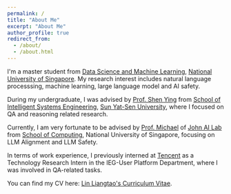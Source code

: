 ```yaml
---
permalink: /
title: "About Me"
excerpt: "About Me"
author_profile: true
redirect_from: 
  - /about/
  - /about.html
---
```


I'm a master student from [Data Science and Machine Learning](https://www.math.nus.edu.sg/ms-dsml-v1/), [National University of Singapore](https://nus.edu.sg/). My research interest includes natural language processsing, machine learning, large language model and AI safety.

During my undergraduate, I was advised by [Prof. Shen Ying](https://ise.sysu.edu.cn/teacher/teacher02/1371452.htm/) from [School of Intelligent Systems Engineering](https://ise.sysu.edu.cn/index.htm/), [Sun Yat-Sen University](https://www.sysu.edu.cn), where I focused on QA and reasoning related research. 

Currently, I am very fortunate to be advised by [Prof. Michael](https://michaelshieh.com/) of [John AI Lab](https://john-ai-lab.github.io/) from [School of Computing](https://www.comp.nus.edu.sg/), National University of Singapore, focusing on LLM Alignment and LLM Safety.

In terms of work experience, I previously interned at [Tencent](https://www.tencent.com/) as a Technology Research Intern in the IEG-User Platform Department, where I was involved in QA-related tasks.

You can find my CV here: [Lin Liangtao's Curriculum Vitae](../files/CV-Liangtao_Lin.pdf).
